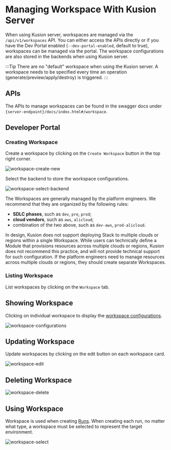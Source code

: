 # Managing Workspace With Kusion Server

When using Kusion server, workspaces are managed via the `/api/v1/workspaces` API. You can either access the APIs directly or if you have the Dev Portal enabled (`--dev-portal-enabled`, default to true), workspaces can be managed via the portal. The workspace configurations are also stored in the backends when using Kusion server.

:::Tip
There are no "default" workspace when using the Kusion server. A workspace needs to be specified every time an operation (generate/preview/apply/destroy) is triggered.
:::

## APIs

The APIs to manage workspaces can be found in the swagger docs under `{server-endpoint}/docs/index.html#/workspace`.

## Developer Portal

### Creating Workspace

Create a workspace by clicking on the `Create Workspace` button in the top right corner.

![workspace-create-new](/img/docs/concept/workspace-create-new.png)

Select the backend to store the workspace configurations.

![workspace-select-backend](/img/docs/concept/workspace-select-backend.png)

The Workspaces are generally managed by the platform engineers. We recommend that they are organized by the following rules:

- **SDLC phases**, such as `dev`, `pre`, `prod`;
- **cloud vendors**, such as `aws`, `alicloud`;
- combination of the two above, such as `dev-aws`, `prod-alicloud`.

In design, Kusion does not support deploying Stack to multiple clouds or regions within a single Workspace. While users can technically define a Module that provisions resources across multiple clouds or regions, Kusion does not recommend this practice, and will not provide technical support for such configuration. If the platform engineers need to manage resources across multiple clouds or regions, they should create separate Workspaces.

### Listing Workspace

List workspaces by clicking on the `Workspace` tab.

## Showing Workspace

Clicking on individual workspace to display the [workspace configurations](./1-overview.md#workspace-configuration).

![workspace-configurations](/img/docs/concept/workspace-configurations.png)

## Updating Workspace

Update workspaces by clicking on the edit button on each workspace card.

![workspace-edit](/img/docs/concept/workspace-edit.png)

## Deleting Workspace

![workspace-delete](/img/docs/concept/workspace-delete.png)

## Using Workspace

Workspace is used when creating [Runs](../9-runs.md). When creating each run, no matter what type, a workspace must be selected to represent the target environment.

![workspace-select](/img/docs/concept/workspace-select.png)